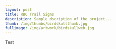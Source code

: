 ```yaml
---
layout: post
title: RBC Trail Signs
description: Sample dscription of the project...
thumb: /img/thumbs/birdskullthumb.jpg
fullimage: /img/artwork/birdskullweb.jpg
---
```


Test
